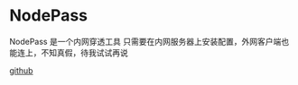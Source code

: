 # NodePass

NodePass 是一个内网穿透工具
只需要在内网服务器上安装配置，外网客户端也能连上，不知真假，待我试试再说

[github](https://github.com/yosebyte/nodepass)
